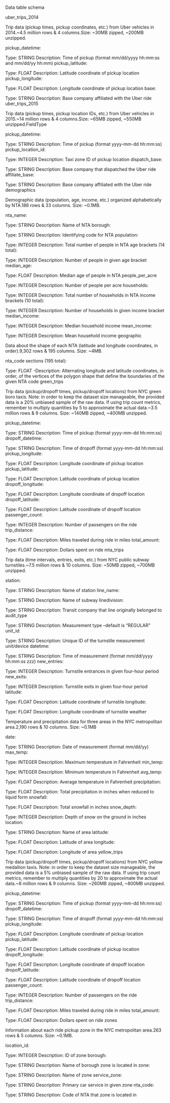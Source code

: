 Data table schema

uber_trips_2014

Trip data (pickup times, pickup coordinates, etc.) from Uber vehicles in 2014.~4.5 million rows & 4 columns.Size: ~30MB zipped, ~200MB unzipped.

pickup_datetime:

Type: STRING
Description: Time of pickup (format mm/dd/yyyy hh:mm:ss and mm/dd/yy hh:mm)
pickup_latitude:

Type: FLOAT
Description: Latitude coordinate of pickup location
pickup_longitude:

Type: FLOAT
Description: Longitude coordinate of pickup location
base:

Type: STRING
Description: Base company affiliated with the Uber ride
uber_trips_2015

Trip data (pickup times, pickup location IDs, etc.) from Uber vehicles in 2015.~14 million rows & 4 columns.Size: ~65MB zipped, ~550MB unzipped.FieldType

pickup_datetime:

Type: STRING
Description: Time of pickup (format yyyy-mm-dd hh:mm:ss)
pickup_location_id:

Type: INTEGER
Description: Taxi zone ID of pickup location
dispatch_base:

Type: STRING
Description: Base company that dispatched the Uber ride
affiliate_base:

Type: STRING
Description: Base company affiliated with the Uber ride
demographics

Demographic data (population, age, income, etc.) organized alphabetically by NTA.188 rows & 33 columns. Size: ~0.1MB.

nta_name:

Type: STRING
Description: Name of NTA
borough:

Type: STRING
Description: Identifying code for NTA
population:

Type: INTEGER
Description: Total number of people in NTA
age brackets (14 total):

Type: INTEGER
Description: Number of people in given age bracket
median_age:

Type: FLOAT
Description: Median age of people in NTA
people_per_acre

Type: INTEGER
Description: Number of people per acre
households:

Type: INTEGER
Description: Total number of households in NTA
income brackets (10 total):

Type: INTEGER
Description: Number of households in given income bracket
median_income:

Type: INTEGER
Description: Median household income
mean_income:

Type: INTEGER
Description: Mean household income
geographic

Data about the shape of each NTA (latitude and longitude coordinates, in order).9,302 rows & 195 columns. Size: ~4MB.

nta_code sections (195 total):

Type: FLOAT -Description: Alternating longitude and latitude coordinates, in order, of the vertices of the polygon shape that define the boundaries of the given NTA code
green_trips

Trip data (pickup/dropoff times, pickup/dropoff locations) from NYC green boro taxis. Note: in order to keep the dataset size manageable, the provided data is a 20% unbiased sample of the raw data. If using trip count metrics, remember to multiply quantities by 5 to approximate the actual data.~3.5 million rows & 9 columns. Size: ~140MB zipped, ~400MB unzipped.

pickup_datetime:

Type: STRING
Description: Time of pickup (format yyyy-mm-dd hh:mm:ss)
dropoff_datetime:

Type: STRING
Description: Time of dropoff (format yyyy-mm-dd hh:mm:ss)
pickup_longitude:

Type: FLOAT
Description: Longitude coordinate of pickup location
pickup_latitude:

Type: FLOAT
Description: Latitude coordinate of pickup location
dropoff_longitude:

Type: FLOAT
Description: Longitude coordinate of dropoff location
dropoff_latitude:

Type: FLOAT
Description: Latitude coordinate of dropoff location
passenger_count:

Type: INTEGER
Description: Number of passengers on the ride
trip_distance:

Type: FLOAT
Description: Miles traveled during ride in miles
total_amount:

Type: FLOAT
Description: Dollars spent on ride
mta_trips

Trip data (time intervals, entries, exits, etc.) from NYC public subway turnstiles.~7.5 million rows & 10 columns. Size: ~50MB zipped, ~700MB unzipped.

station:

Type: STRING
Description: Name of station
line_name:

Type: STRING
Description: Name of subway
linedivision:

Type: STRING
Description: Transit company that line originally belonged to
audit_type

Type: STRING
Description: Measurement type –default is “REGULAR”
unit_id:

Type: STRING
Description: Unique ID of the turnstile measurement unit/device
datetime:

Type: STRING
Description: Time of measurement (format mm/dd/yyyy hh:mm:ss zzz)
new_entries:

Type: INTEGER
Description: Turnstile entrances in given four-hour period
new_exits:

Type: INTEGER
Description: Turnstile exits in given four-hour period
latitude:

Type: FLOAT
Description: Latitude coordinate of turnstile
longitude:

Type: FLOAT
Description: Longitude coordinate of turnstile
weather

Temperature and precipitation data for three areas in the NYC metropolitan area.2,190 rows & 10 columns. Size: ~0.1MB

date:

Type: STRING
Description: Date of measurement (format mm/dd/yy)
max_temp:

Type: INTEGER
Description: Maximum temperature in Fahrenheit
min_temp:

Type: INTEGER
Description: Minimum temperature in Fahrenheit
avg_temp:

Type: FLOAT
Description: Average temperature in Fahrenheit
precipitation:

Type: FLOAT
Description: Total precipitation in inches when reduced to liquid form
snowfall:

Type: FLOAT
Description: Total snowfall in inches
snow_depth:

Type: INTEGER
Description: Depth of snow on the ground in inches
location:

Type: STRING
Description: Name of area
latitude:

Type: FLOAT
Description: Latitude of area
longitude:

Type: FLOAT
Description: Longitude of area
yellow_trips

Trip data (pickup/dropoff times, pickup/dropoff locations) from NYC yellow medallion taxis. Note: in order to keep the dataset size manageable, the provided data is a 5% unbiased sample of the raw data. If using trip count metrics, remember to multiply quantities by 20 to approximate the actual data.~8 million rows & 9 columns. Size: ~260MB zipped, ~800MB unzipped.

pickup_datetime:

Type: STRING
Description: Time of pickup (format yyyy-mm-dd hh:mm:ss)
dropoff_datetime:

Type: STRING
Description: Time of dropoff (format yyyy-mm-dd hh:mm:ss)
pickup_longitude:

Type: FLOAT
Description: Longitude coordinate of pickup location
pickup_latitude:

Type: FLOAT
Description: Latitude coordinate of pickup location
dropoff_longitude:

Type: FLOAT
Description: Longitude coordinate of dropoff location
dropoff_latitude:

Type: FLOAT
Description: Latitude coordinate of dropoff location
passenger_count:

Type: INTEGER
Description: Number of passengers on the ride
trip_distance:

Type: FLOAT
Description: Miles traveled during ride in miles
total_amount:

Type: FLOAT
Description: Dollars spent on ride
zones

Information about each ride pickup zone in the NYC metropolitan area.263 rows & 5 columns. Size: ~0.1MB.

location_id:

Type: INTEGER
Description: ID of zone
borough:

Type: STRING
Description: Name of borough zone is located in
zone:

Type: STRING
Description: Name of zone
service_zone:

Type: STRING
Description: Primary car service in given zone
nta_code:

Type: STRING
Description: Code of NTA that zone is located in
